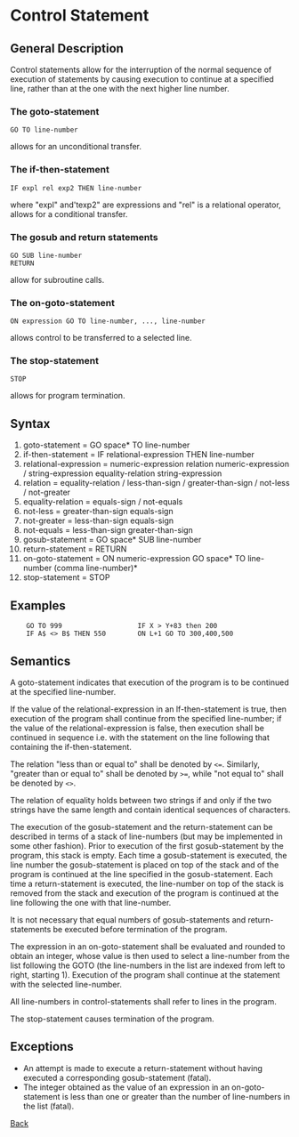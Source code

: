 # Control Statement

## General Description

Control statements allow for the interruption of the normal sequence of execution of statements by causing execution to continue at a specified line, rather than at the one with the next higher line number.

### The goto-statement

    GO TO line-number 

allows for an unconditional transfer.

### The if-then-statement

    IF expl rel exp2 THEN line-number

where "expl" and'texp2" are expressions and "rel" is a relational operator, allows for a conditional transfer.

### The gosub and return statements

    GO SUB line-number 
    RETURN

allow for subroutine calls.

### The on-goto-statement

    ON expression GO TO line-number, ..., line-number

allows control to be transferred to a selected line.

### The stop-statement

    STOP

allows for program termination.

## Syntax

1. goto-statement = GO space* TO line-number 
2. if-then-statement = IF relational-expression THEN line-number  
3. relational-expression = numeric-expression relation numeric-expression / string-expression equality-relation string-expression 
4. relation = equality-relation / less-than-sign / greater-than-sign / not-less / not-greater
5. equality-relation = equals-sign / not-equals  
6. not-less = greater-than-sign equals-sign 
7. not-greater = less-than-sign equals-sign 
8. not-equals = less-than-sign greater-than-sign 
9. gosub-statement = GO space* SUB line-number  
10. return-statement = RETURN 
11. on-goto-statement = ON numeric-expression GO space* TO line-number (comma line-number)*
12. stop-statement = STOP

## Examples

```BASIC
    GO TO 999                   IF X > Y+83 then 200 
    IF A$ <> B$ THEN 550        ON L+1 GO TO 300,400,500
```

## Semantics 
 
A goto-statement indicates that execution of the program is to be continued at the specified line-number.

If the value of the relational-expression in an lf-then-statement is true, then execution of the program shall continue from the specified line-number; if the value of the relational-expression is false, then execution shall be continued in sequence i.e. with the statement on the line following that containing the if-then-statement.

The relation "less than or equal to" shall be denoted by `<=`. Similarly, "greater than or equal to" shall be denoted by `>=`, while "not equal to" shall be denoted by `<>`. 

The relation of equality holds between two strings if and only if the two strings have the same length and contain identical sequences of characters.

The execution of the gosub-statement and the return-statement can be described in terms of a stack of line-numbers (but may be implemented in some other fashion). Prior to execution of the first gosub-statement by the program, this stack is empty. Each time a gosub-statement is executed, the line number the gosub-statement is placed on top of the stack and of the program is continued at the line specified in the gosub-statement. Each time a return-statement is executed, the line-number on top of the stack is removed from the stack and execution of the program is continued at the line following the one with that line-number. 
 
It is not necessary that equal numbers of gosub-statements and return-statements be executed before termination of the program.

The expression in an on-goto-statement shall be evaluated and rounded to obtain an integer, whose value is then used to select a line-number from the list following the GOTO (the line-numbers in the list are indexed from left to right, starting 1). Execution of the program shall continue at the statement with the selected line-number.

All line-numbers in control-statements shall refer to lines in the program.

The stop-statement causes termination of the program.

## Exceptions

- An attempt is made to execute a return-statement without having executed a corresponding gosub-statement (fatal).
- The integer obtained as the value of an expression in an on-goto-statement is less than one or greater than the number of line-numbers in the list (fatal).

[Back](./)
